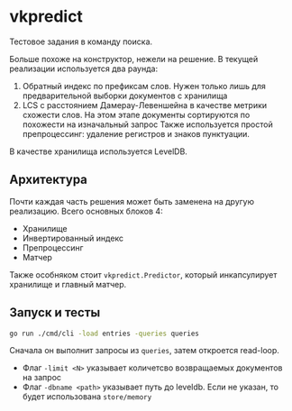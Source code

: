 # vkpredict

Тестовое задания в команду поиска.

Больше похоже на конструктор, нежели на решение. В текущей реализации используется два раунда:
1. Обратный индекс по префиксам слов. Нужен только лишь для предварительной
   выборки документов с хранилища
2. LCS с расстоянием Дамерау-Левеншейна в качестве метрики схожести слов. На
   этом этапе документы сортируются по похожести на изначальный запрос
Также используется простой препроцессинг: удаление регистров и знаков пунктуации.

В качестве хранилища используется LevelDB.

## Архитектура
Почти каждая часть решения может быть заменена на другую реализацию. Всего основных блоков 4:
- Хранилище
- Инвертированный индекс
- Препроцессинг
- Матчер

Также особняком стоит `vkpredict.Predictor`, который инкапсулирует хранилище и главный матчер.

## Запуск и тесты

``` sh
go run ./cmd/cli -load entries -queries queries
```

Сначала он выполнит запросы из `queries`, затем откроется read-loop.

- Флаг `-limit <N>` указывает количетсво возвращаемых документов на запрос
- Флаг `-dbname <path>` указывает путь до leveldb. Если не указан, то будет
  использована `store/memory`
